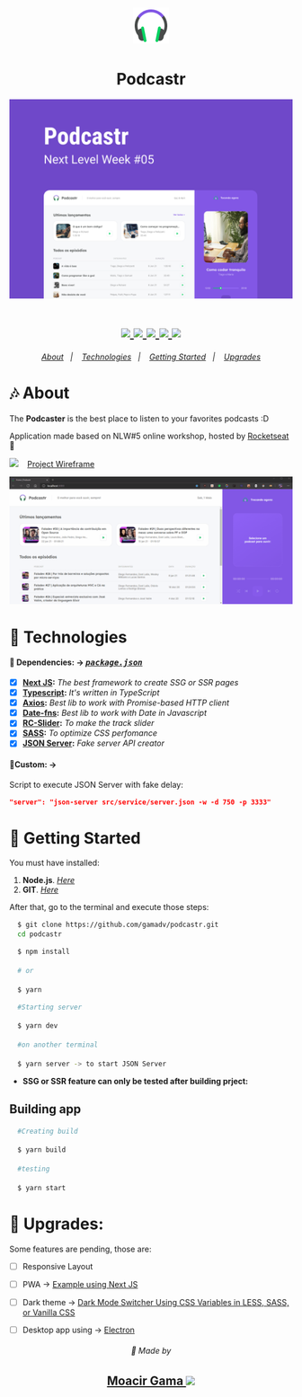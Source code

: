 <h1 align=center>
  <img src="assets/readme/favicon.png">
    <h1 align=center> Podcastr </h1> 
  </img>
</h1>

<p align=center>
  <img width=600 src="assets/readme/podcastr.png"  align=center/>
</p>


  <h1 align="center">  
    <a href="https://www.typescriptlang.org/" target="_blank"  rel="noopener noreferrer" >
      <img src="https://badgen.net/badge/-/TypeScript?icon=typescript&label&labelColor=blue&color=555555">
    </a>
    <a href="https://pt-br.reactjs.org/docs/getting-started.html" target="_blank"  rel="noopener noreferrer">
      <img src="https://badges.aleen42.com/src/react.svg">
    </a>
    <a href="https://code.visualstudio.com/" target="_blank"  rel="noopener noreferrer">
      <img src="https://badges.aleen42.com/src/visual_studio_code.svg">
    </a>
    <a href="https://sass-lang.com/" target="_blank"  rel="noopener noreferrer">
      <img src="https://img.shields.io/badge/%23%20-sass-%23ff69b4?style=flat&logo=sass">
    </a>
    <a href="https://nextjs.org/" target="_blank"  rel="noopener noreferrer">
      <img src="https://img.shields.io/badge/%23-nextjs-%23fff?style=flat&logo=vercel">
    </a>
   </h1>

<h6 align=center>
  <a href="#notes-about">About</a>&nbsp;&nbsp;&nbsp;|&nbsp;&nbsp;&nbsp;
  <a href="#microphone-technologies">Technologies</a>&nbsp;&nbsp;&nbsp;|&nbsp;&nbsp;&nbsp;
  <a href="#musical_keyboard-getting-started">Getting Started</a>&nbsp;&nbsp;&nbsp;|&nbsp;&nbsp;&nbsp;
  <a href="#musical_note-upgrades">Upgrades</a>
</h6>

# :notes: About


The **Podcaster** is the best place to listen to your favorites podcasts :D

Application made based on NLW#5 online workshop, hosted by  [Rocketseat](https://rocketseat.com.br/) 🚀

<p>
 <img width=15 src="https://cdn.worldvectorlogo.com/logos/figma-1.svg">&nbsp;&nbsp;&nbsp;
  <a href="https://www.figma.com/file/UwFEntsHpHYJlHNQAQr4gA/Podcastr?node-id=160%3A2761">Project Wireframe</a>
</p>

<img src="assets/readme/desktop-podcastr.gif" />


# :microphone: Technologies

#### 📃 Dependencies: -> <i><kbd> [package.json](./package.json) </kbd></i>

- [x] <b>[Next JS](https://nextjs.org/):</b> <i>The best framework to create SSG or SSR pages</i>
- [x] <b>[Typescript](https://www.typescriptlang.org/):</b> <i>It's written in TypeScript</i>
- [x] <b>[Axios](https://github.com/axios/axios):</b> <i>Best lib to work with Promise-based HTTP client </i>
- [x] <b>[Date-fns](https://date-fns.org/):</b> <i>Best lib to work with Date in Javascript</i>
- [x] <b>[RC-Slider](https://www.npmjs.com/package/rc-slider):</b> <i>To make the track slider </i>
- [x] <b>[SASS](https://sass-lang.com/):</b> <i>To optimize CSS perfomance</i>
- [x] <b>[JSON Server](https://github.com/typicode/json-server):</b> <i>Fake server API creator</i>

#### 📝Custom: ->

Script to execute JSON Server with fake delay:

```json
"server": "json-server src/service/server.json -w -d 750 -p 3333"
```

# :musical_keyboard: Getting Started

You must have installed:

1. **Node.js**. <i>[Here](https://nodejs.org/en/)</i>
2. **GIT**. <i>[Here](https://git-scm.com)</i>

After that, go to the terminal and execute those steps:

```bash
  $ git clone https://github.com/gamadv/podcastr.git
  cd podcastr
```

```bash
  $ npm install

  # or

  $ yarn
```

```bash
  #Starting server

  $ yarn dev

  #on another terminal

  $ yarn server -> to start JSON Server 
```
* **SSG or SSR feature can only be tested after building prject:**

## Building app
```bash
  #Creating build

  $ yarn build

  #testing

  $ yarn start
```

# :musical_note: Upgrades:
Some features are pending, those are:
- [ ]  Responsive Layout
- [ ]  PWA -> [Example using Next JS](https://github.com/vercel/next.js/tree/canary/examples/progressive-web-app)
- [ ]  Dark theme -> [Dark Mode Switcher Using CSS Variables in LESS, SASS, or Vanilla CSS](https://medium.com/swlh/dark-mode-using-css-variables-cf065a7fa133)
- [ ]  Desktop app using -> [Electron](https://www.electronjs.org/)


<p align=center> 
  <h6 align=center>💙 Made by</h6> 
  <h2 align=center>
  <a href="https://www.linkedin.com/in/gama-leal" />  Moacir Gama
    <img src="https://image.flaticon.com/icons/png/512/174/174857.png" width=20>
  </a>
  </h2>
</p>
